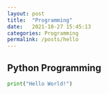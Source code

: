 ```yaml
---
layout: post
title:  "Programming"
date:   2021-10-27 15:45:13
categories: Programming
permalink: /posts/hello
---
```

## Python Programming

```python
print("Hello World!")
```

